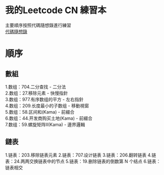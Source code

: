 # 我的Leetcode CN 練習本
主要順序按照代碼隨想錄進行練習  
[代碼隨想錄](https://github.com/youngyangyang04/leetcode-master?tab=readme-ov-file)

# 順序

## 數組
1.数组：704.二分查找            - 二分法    
2.数组：27.移除元素             - 快慢指針    
3.数组：977.有序数组的平方       - 左右指針    
4.数组：209.长度最小的子数组     - 移動視窗    
5.数组：58.区间和(Kama)         - 前綴合      
6.数组：44.开发商购买土地(Kama)  - 前綴合    
7.数组：59.螺旋矩阵II(Kama)     - 邊界邏輯    

## 鏈表
1.链表：203.移除链表元素
2.链表：707.设计链表
3.链表：206.翻转链表
4.链表：24.两两交换链表中的节点
5.链表：19.删除链表的倒数第 N 个结点
6.链表：链表相交






